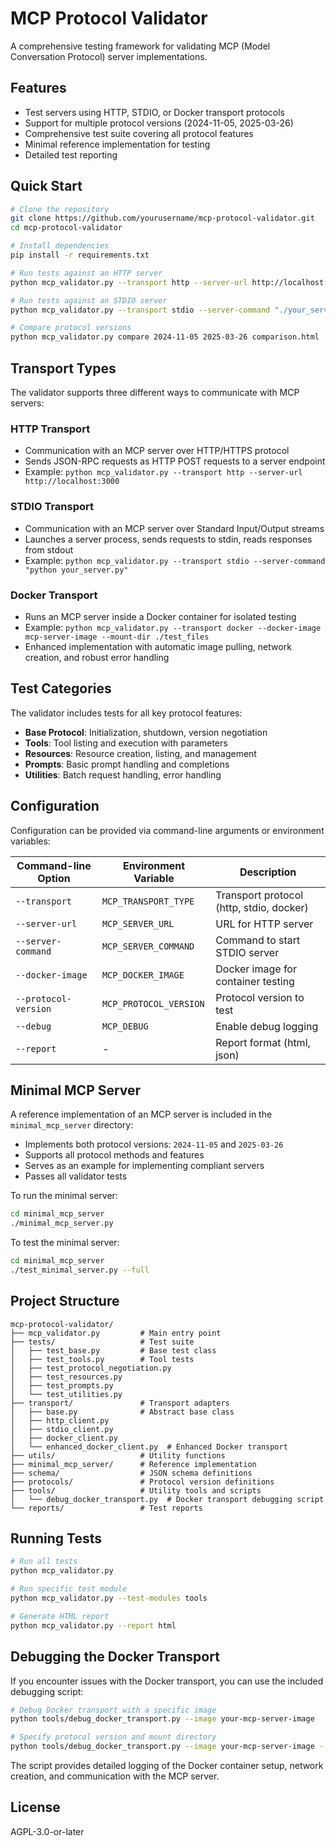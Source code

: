 # MCP Protocol Validator

A comprehensive testing framework for validating MCP (Model Conversation Protocol) server implementations.

## Features

- Test servers using HTTP, STDIO, or Docker transport protocols
- Support for multiple protocol versions (2024-11-05, 2025-03-26)
- Comprehensive test suite covering all protocol features
- Minimal reference implementation for testing
- Detailed test reporting

## Quick Start

```bash
# Clone the repository
git clone https://github.com/yourusername/mcp-protocol-validator.git
cd mcp-protocol-validator

# Install dependencies
pip install -r requirements.txt

# Run tests against an HTTP server
python mcp_validator.py --transport http --server-url http://localhost:3000

# Run tests against an STDIO server
python mcp_validator.py --transport stdio --server-command "./your_server.py"

# Compare protocol versions
python mcp_validator.py compare 2024-11-05 2025-03-26 comparison.html
```

## Transport Types

The validator supports three different ways to communicate with MCP servers:

### HTTP Transport
- Communication with an MCP server over HTTP/HTTPS protocol
- Sends JSON-RPC requests as HTTP POST requests to a server endpoint
- Example: `python mcp_validator.py --transport http --server-url http://localhost:3000`

### STDIO Transport
- Communication with an MCP server over Standard Input/Output streams
- Launches a server process, sends requests to stdin, reads responses from stdout
- Example: `python mcp_validator.py --transport stdio --server-command "python your_server.py"`

### Docker Transport
- Runs an MCP server inside a Docker container for isolated testing
- Example: `python mcp_validator.py --transport docker --docker-image mcp-server-image --mount-dir ./test_files`
- Enhanced implementation with automatic image pulling, network creation, and robust error handling

## Test Categories

The validator includes tests for all key protocol features:

- **Base Protocol**: Initialization, shutdown, version negotiation
- **Tools**: Tool listing and execution with parameters
- **Resources**: Resource creation, listing, and management
- **Prompts**: Basic prompt handling and completions
- **Utilities**: Batch request handling, error handling

## Configuration

Configuration can be provided via command-line arguments or environment variables:

| Command-line Option | Environment Variable | Description |
|---------------------|----------------------|-------------|
| `--transport` | `MCP_TRANSPORT_TYPE` | Transport protocol (http, stdio, docker) |
| `--server-url` | `MCP_SERVER_URL` | URL for HTTP server |
| `--server-command` | `MCP_SERVER_COMMAND` | Command to start STDIO server |
| `--docker-image` | `MCP_DOCKER_IMAGE` | Docker image for container testing |
| `--protocol-version` | `MCP_PROTOCOL_VERSION` | Protocol version to test |
| `--debug` | `MCP_DEBUG` | Enable debug logging |
| `--report` | - | Report format (html, json) |

## Minimal MCP Server

A reference implementation of an MCP server is included in the `minimal_mcp_server` directory:

- Implements both protocol versions: `2024-11-05` and `2025-03-26`
- Supports all protocol methods and features
- Serves as an example for implementing compliant servers
- Passes all validator tests

To run the minimal server:

```bash
cd minimal_mcp_server
./minimal_mcp_server.py
```

To test the minimal server:

```bash
cd minimal_mcp_server
./test_minimal_server.py --full
```

## Project Structure

```
mcp-protocol-validator/
├── mcp_validator.py         # Main entry point
├── tests/                   # Test suite
│   ├── test_base.py         # Base test class
│   ├── test_tools.py        # Tool tests
│   ├── test_protocol_negotiation.py
│   ├── test_resources.py
│   ├── test_prompts.py
│   └── test_utilities.py
├── transport/               # Transport adapters
│   ├── base.py              # Abstract base class
│   ├── http_client.py
│   ├── stdio_client.py
│   ├── docker_client.py
│   └── enhanced_docker_client.py  # Enhanced Docker transport
├── utils/                   # Utility functions
├── minimal_mcp_server/      # Reference implementation
├── schema/                  # JSON schema definitions
├── protocols/               # Protocol version definitions
├── tools/                   # Utility tools and scripts
│   └── debug_docker_transport.py  # Docker transport debugging script
└── reports/                 # Test reports
```

## Running Tests

```bash
# Run all tests
python mcp_validator.py

# Run specific test module
python mcp_validator.py --test-modules tools

# Generate HTML report
python mcp_validator.py --report html
```

## Debugging the Docker Transport

If you encounter issues with the Docker transport, you can use the included debugging script:

```bash
# Debug Docker transport with a specific image
python tools/debug_docker_transport.py --image your-mcp-server-image

# Specify protocol version and mount directory
python tools/debug_docker_transport.py --image your-mcp-server-image --protocol 2025-03-26 --mount ./test_files
```

The script provides detailed logging of the Docker container setup, network creation, and communication with the MCP server.

## License

AGPL-3.0-or-later
